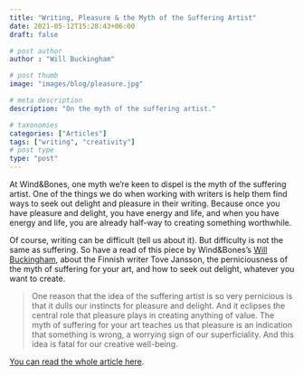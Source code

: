 ```yaml
---
title: "Writing, Pleasure & the Myth of the Suffering Artist"
date: 2021-05-12T15:28:43+06:00
draft: false

# post author
author : "Will Buckingham"

# post thumb
image: "images/blog/pleasure.jpg"

# meta description
description: "On the myth of the suffering artist."

# taxonomies
categories: ["Articles"]
tags: ["writing", "creativity"]
# post type
type: "post"
---
```


At Wind&Bones, one myth we’re keen to dispel is the myth of the suffering artist. One of the things we do when working with writers is help them find ways to seek out delight and pleasure in their writing. Because once you have pleasure and delight, you have energy and life, and when you have energy and life, you are already half-way to creating something worthwhile.

Of course, writing can be difficult (tell us about it). But difficulty is not the same as suffering. So have a read of this piece by Wind&Bones’s [Will Buckingham](https://www.willbuckingham.com), about the Finnish writer Tove Jansson, the perniciousness of the myth of suffering for your art, and how to seek out delight, whatever you want to create.

> One reason that the idea of the suffering artist is so very pernicious is that it dulls our instincts for pleasure and delight. And it eclipses the central role that pleasure plays in creating anything of value. The myth of suffering for your art teaches us that pleasure is an indication that something is wrong, a worrying sign of our superficiality. And this idea is fatal for our creative well-being.

[You can read the whole article here](https://willbuckingham.medium.com/the-secret-of-creativity-is-not-suffering-it-is-pleasure-89268d9583be?sk=b688bd970a96314e97e3607d683120e5).